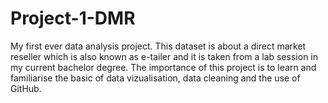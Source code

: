 # Project-1-DMR

My first ever data analysis project. This dataset is about a direct market reseller which is also known as e-tailer and it is taken from a lab session in my 
current bachelor degree. The importance of this project is to learn and familiarise the basic of data vizualisation, data cleaning and the use of GitHub.
